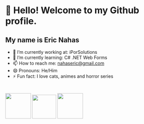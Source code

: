 # 👋 Hello! Welcome to my Github profile.
## My name is Eric Nahas

- 🔭 I’m currently working at: iPorSolutions
- 🌱 I’m currently learning: C# .NET Web Forms
- 📫 How to reach me: nahaseric@gmail.com
- 😄 Pronouns: He/Him
- ⚡ Fun fact: I love cats, animes and horror series
#

<img src="https://cdn.jsdelivr.net/gh/devicons/devicon@latest/icons/csharp/csharp-original.svg" height="80px" width="80px" />   <img src="https://cdn.jsdelivr.net/gh/devicons/devicon@latest/icons/javascript/javascript-original.svg" height="75px" width="75px" />   <img src="https://cdn.jsdelivr.net/gh/devicons/devicon@latest/icons/python/python-original.svg" height="80px" width="80px"/>
          
          
          
